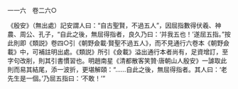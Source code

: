 一一六　卷二六○

《殷安》（無出處）記安謂人曰：“自古聖賢，不過五人”，因屈指數得伏羲、神農、周公、孔子，“自此之後，無屈得指者，良久乃曰：‘并我五也！’遂屈五指。”按此則即《類説》卷四○引《朝野僉載·賢聖不過五人》，而不見通行六卷本《朝野僉載》中，可補註明出處。《類説》所引《僉載》溢出通行本者尚有，足資增訂，至字句改削，則其引書慣習也。明趙南星《清都散客笑贊·唐朝山人殷安》一謔取此則而易其結尾，添一波折，更堪解頤：“……自此之後，無屈得指者。其人曰：‘老先生是一個。’乃屈五指曰：‘不敢！’”